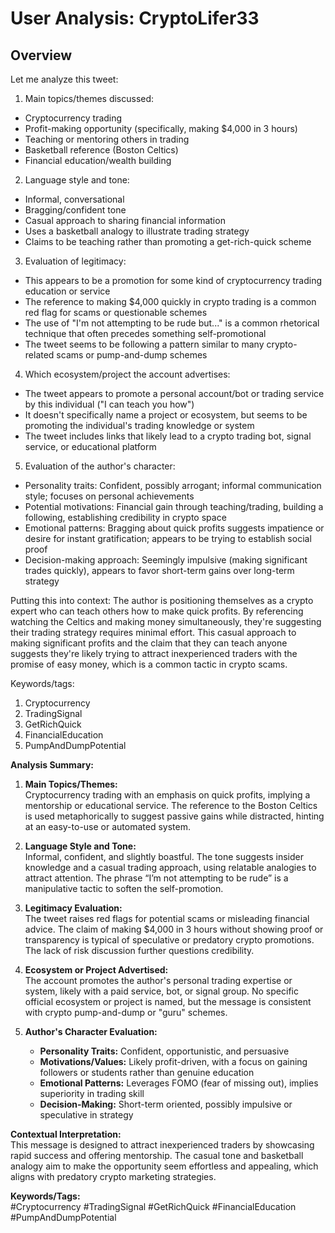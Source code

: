 # User Analysis: CryptoLifer33

## Overview

<think>
Let me analyze this tweet:

1. Main topics/themes discussed:
- Cryptocurrency trading
- Profit-making opportunity (specifically, making $4,000 in 3 hours)
- Teaching or mentoring others in trading
- Basketball reference (Boston Celtics)
- Financial education/wealth building

2. Language style and tone:
- Informal, conversational
- Bragging/confident tone
- Casual approach to sharing financial information
- Uses a basketball analogy to illustrate trading strategy
- Claims to be teaching rather than promoting a get-rich-quick scheme

3. Evaluation of legitimacy:
- This appears to be a promotion for some kind of cryptocurrency trading education or service
- The reference to making $4,000 quickly in crypto trading is a common red flag for scams or questionable schemes
- The use of "I'm not attempting to be rude but..." is a common rhetorical technique that often precedes something self-promotional
- The tweet seems to be following a pattern similar to many crypto-related scams or pump-and-dump schemes

4. Which ecosystem/project the account advertises:
- The tweet appears to promote a personal account/bot or trading service by this individual ("I can teach you how")
- It doesn't specifically name a project or ecosystem, but seems to be promoting the individual's trading knowledge or system
- The tweet includes links that likely lead to a crypto trading bot, signal service, or educational platform

5. Evaluation of the author's character:
- Personality traits: Confident, possibly arrogant; informal communication style; focuses on personal achievements
- Potential motivations: Financial gain through teaching/trading, building a following, establishing credibility in crypto space
- Emotional patterns: Bragging about quick profits suggests impatience or desire for instant gratification; appears to be trying to establish social proof
- Decision-making approach: Seemingly impulsive (making significant trades quickly), appears to favor short-term gains over long-term strategy

Putting this into context:
The author is positioning themselves as a crypto expert who can teach others how to make quick profits. By referencing watching the Celtics and making money simultaneously, they're suggesting their trading strategy requires minimal effort. This casual approach to making significant profits and the claim that they can teach anyone suggests they're likely trying to attract inexperienced traders with the promise of easy money, which is a common tactic in crypto scams.

Keywords/tags:
1. Cryptocurrency
2. TradingSignal
3. GetRichQuick
4. FinancialEducation
5. PumpAndDumpPotential
</think>

**Analysis Summary:**

1. **Main Topics/Themes:**  
   Cryptocurrency trading with an emphasis on quick profits, implying a mentorship or educational service. The reference to the Boston Celtics is used metaphorically to suggest passive gains while distracted, hinting at an easy-to-use or automated system.

2. **Language Style and Tone:**  
   Informal, confident, and slightly boastful. The tone suggests insider knowledge and a casual trading approach, using relatable analogies to attract attention. The phrase “I’m not attempting to be rude” is a manipulative tactic to soften the self-promotion.

3. **Legitimacy Evaluation:**  
   The tweet raises red flags for potential scams or misleading financial advice. The claim of making $4,000 in 3 hours without showing proof or transparency is typical of speculative or predatory crypto promotions. The lack of risk discussion further questions credibility.

4. **Ecosystem or Project Advertised:**  
   The account promotes the author's personal trading expertise or system, likely with a paid service, bot, or signal group. No specific official ecosystem or project is named, but the message is consistent with crypto pump-and-dump or "guru" schemes.

5. **Author's Character Evaluation:**
   - **Personality Traits:** Confident, opportunistic, and persuasive
   - **Motivations/Values:** Likely profit-driven, with a focus on gaining followers or students rather than genuine education
   - **Emotional Patterns:** Leverages FOMO (fear of missing out), implies superiority in trading skill
   - **Decision-Making:** Short-term oriented, possibly impulsive or speculative in strategy

**Contextual Interpretation:**  
This message is designed to attract inexperienced traders by showcasing rapid success and offering mentorship. The casual tone and basketball analogy aim to make the opportunity seem effortless and appealing, which aligns with predatory crypto marketing strategies.

**Keywords/Tags:**  
#Cryptocurrency #TradingSignal #GetRichQuick #FinancialEducation #PumpAndDumpPotential